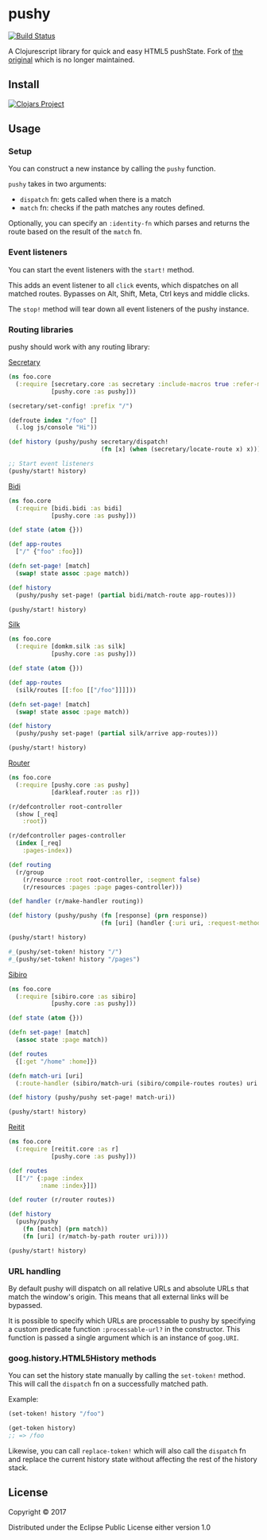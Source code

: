 # pushy

[![Build Status](https://travis-ci.org/clj-commons/pushy.svg?branch=master)](https://travis-ci.org/clj-commons/pushy)

A Clojurescript library for quick and easy HTML5 pushState. Fork of [the original](https://github.com/kibu-australia/pushy) which is no longer maintained.

## Install

[![Clojars Project](https://img.shields.io/clojars/v/clj-commons/pushy.svg)](https://clojars.org/clj-commons/pushy)

## Usage

### Setup

You can construct a new instance by calling the `pushy` function.

`pushy` takes in two arguments:

* `dispatch` fn: gets called when there is a match
* `match` fn: checks if the path matches any routes defined.

Optionally, you can specify an `:identity-fn` which parses and returns the route based on the result of the `match` fn.

### Event listeners

You can start the event listeners with the `start!` method.

This adds an event listener to all `click` events, which dispatches on all matched routes.
Bypasses on Alt, Shift, Meta, Ctrl keys and middle clicks.

The `stop!` method will tear down all event listeners of the pushy instance.

### Routing libraries

pushy should work with any routing library:

[Secretary](https://github.com/gf3/secretary)

```clojure
(ns foo.core
  (:require [secretary.core :as secretary :include-macros true :refer-macros [defroute]]
            [pushy.core :as pushy]))

(secretary/set-config! :prefix "/")

(defroute index "/foo" []
  (.log js/console "Hi"))

(def history (pushy/pushy secretary/dispatch!
                          (fn [x] (when (secretary/locate-route x) x))))

;; Start event listeners
(pushy/start! history)
```

[Bidi](https://github.com/juxt/bidi)

```clojure
(ns foo.core
  (:require [bidi.bidi :as bidi]
            [pushy.core :as pushy]))

(def state (atom {}))

(def app-routes
  ["/" {"foo" :foo}])

(defn set-page! [match]
  (swap! state assoc :page match))

(def history
  (pushy/pushy set-page! (partial bidi/match-route app-routes)))

(pushy/start! history)
```

[Silk](https://github.com/DomKM/silk)

```clojure
(ns foo.core
  (:require [domkm.silk :as silk]
            [pushy.core :as pushy]))

(def state (atom {}))

(def app-routes
  (silk/routes [[:foo [["/foo"]]]]))

(defn set-page! [match]
  (swap! state assoc :page match))

(def history
  (pushy/pushy set-page! (partial silk/arrive app-routes)))

(pushy/start! history)
```

[Router](https://github.com/darkleaf/router)

```clojure
(ns foo.core
  (:require [pushy.core :as pushy]
            [darkleaf.router :as r]))

(r/defcontroller root-controller
  (show [_req]
    :root))

(r/defcontroller pages-controller
  (index [_req]
    :pages-index))

(def routing
  (r/group
    (r/resource :root root-controller, :segment false)
    (r/resources :pages :page pages-controller)))

(def handler (r/make-handler routing))

(def history (pushy/pushy (fn [response] (prn response))
                          (fn [uri] (handler {:uri uri, :request-method :get}))))

(pushy/start! history)

#_(pushy/set-token! history "/")
#_(pushy/set-token! history "/pages")
```

[Sibiro](https://github.com/aroemers/sibiro)

```clojure
(ns foo.core
  (:require [sibiro.core :as sibiro]
            [pushy.core :as pushy]))

(def state (atom {}))

(defn set-page! [match]
  (assoc state :page match))

(def routes
  {[:get "/home" :home]})

(defn match-uri [uri]
  (:route-handler (sibiro/match-uri (sibiro/compile-routes routes) uri :get)))

(def history (pushy/pushy set-page! match-uri))

(pushy/start! history)
```

[Reitit](https://github.com/metosin/reitit)
```clojure
(ns foo.core
  (:require [reitit.core :as r]
            [pushy.core :as pushy]))

(def routes
  [["/" {:page :index
         :name :index}]])

(def router (r/router routes))

(def history
  (pushy/pushy
    (fn [match] (prn match))
    (fn [uri] (r/match-by-path router uri))))

(pushy/start! history)
```

### URL handling

By default pushy will dispatch on all relative URLs and absolute URLs that match the window's origin. This means that all external links will be bypassed.

It is possible to specify which URLs are processable to pushy by specifying a custom predicate function `:processable-url?` in the constructor. This function is passed a single argument which is an instance of `goog.URI`.

### goog.history.HTML5History methods

You can set the history state manually by calling the `set-token!` method. This will call the `dispatch` fn on a successfully matched path.

Example:

```clojure
(set-token! history "/foo")

(get-token history)
;; => /foo
```

Likewise, you can call `replace-token!` which will also call the `dispatch` fn and replace the current history state without affecting the rest of the history stack.

## License

Copyright © 2017

Distributed under the Eclipse Public License either version 1.0

